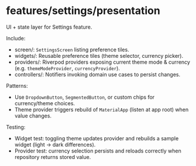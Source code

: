 # features/settings/presentation

UI + state layer for Settings feature.

Include:
- screen/: `SettingsScreen` listing preference tiles.
- widgets/: Reusable preference tiles (theme selector, currency picker).
- providers/: Riverpod providers exposing current theme mode & currency (e.g. `themeModeProvider`, `currencyProvider`).
- controllers/: Notifiers invoking domain use cases to persist changes.

Patterns:
- Use `DropdownButton`, `SegmentedButton`, or custom chips for currency/theme choices.
- Theme provider triggers rebuild of `MaterialApp` (listen at app root) when value changes.

Testing:
- Widget test: toggling theme updates provider and rebuilds a sample widget (light -> dark differences).
- Provider test: currency selection persists and reloads correctly when repository returns stored value.

